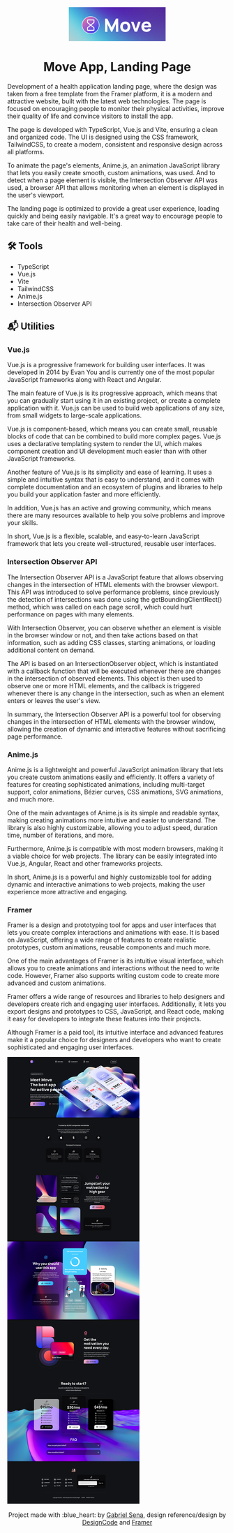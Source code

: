<div align="center">
  <img src="logo.png" width="222" height="78" />
</div>

<h1 align="center">
   Move App, Landing Page
</h1>

Development of a health application landing page, where the design was taken from a free template from the Framer platform, it is a modern and attractive website, built with the latest web technologies. The page is focused on encouraging people to monitor their physical activities, improve their quality of life and convince visitors to install the app.

The page is developed with TypeScript, Vue.js and Vite, ensuring a clean and organized code. The UI is designed using the CSS framework, TailwindCSS, to create a modern, consistent and responsive design across all platforms.

To animate the page's elements, Anime.js, an animation JavaScript library that lets you easily create smooth, custom animations, was used. And to detect when a page element is visible, the Intersection Observer API was used, a browser API that allows monitoring when an element is displayed in the user's viewport.

The landing page is optimized to provide a great user experience, loading quickly and being easily navigable. It's a great way to encourage people to take care of their health and well-being.

## :hammer_and_wrench: Tools

* TypeScript
* Vue.js
* Vite
* TailwindCSS
* Anime.js
* Intersection Observer API

## :mailbox_with_mail: Utilities

### Vue.js

Vue.js is a progressive framework for building user interfaces. It was developed in 2014 by Evan You and is currently one of the most popular JavaScript frameworks along with React and Angular.

The main feature of Vue.js is its progressive approach, which means that you can gradually start using it in an existing project, or create a complete application with it. Vue.js can be used to build web applications of any size, from small widgets to large-scale applications.

Vue.js is component-based, which means you can create small, reusable blocks of code that can be combined to build more complex pages. Vue.js uses a declarative templating system to render the UI, which makes component creation and UI development much easier than with other JavaScript frameworks.

Another feature of Vue.js is its simplicity and ease of learning. It uses a simple and intuitive syntax that is easy to understand, and it comes with complete documentation and an ecosystem of plugins and libraries to help you build your application faster and more efficiently.

In addition, Vue.js has an active and growing community, which means there are many resources available to help you solve problems and improve your skills.

In short, Vue.js is a flexible, scalable, and easy-to-learn JavaScript framework that lets you create well-structured, reusable user interfaces.
 
### <strong>Intersection Observer API</strong>
 
The Intersection Observer API is a JavaScript feature that allows observing changes in the intersection of HTML elements with the browser viewport. This API was introduced to solve performance problems, since previously the detection of intersections was done using the getBoundingClientRect() method, which was called on each page scroll, which could hurt performance on pages with many elements.

With Intersection Observer, you can observe whether an element is visible in the browser window or not, and then take actions based on that information, such as adding CSS classes, starting animations, or loading additional content on demand.

The API is based on an IntersectionObserver object, which is instantiated with a callback function that will be executed whenever there are changes in the intersection of observed elements. This object is then used to observe one or more HTML elements, and the callback is triggered whenever there is any change in the intersection, such as when an element enters or leaves the user's view.

In summary, the Intersection Observer API is a powerful tool for observing changes in the intersection of HTML elements with the browser window, allowing the creation of dynamic and interactive features without sacrificing page performance.

### <strong>Anime.js</strong>

Anime.js is a lightweight and powerful JavaScript animation library that lets you create custom animations easily and efficiently. It offers a variety of features for creating sophisticated animations, including multi-target support, color animations, Bézier curves, CSS animations, SVG animations, and much more.

One of the main advantages of Anime.js is its simple and readable syntax, making creating animations more intuitive and easier to understand. The library is also highly customizable, allowing you to adjust speed, duration time, number of iterations, and more.

Furthermore, Anime.js is compatible with most modern browsers, making it a viable choice for web projects. The library can be easily integrated into Vue.js, Angular, React and other frameworks projects.

In short, Anime.js is a powerful and highly customizable tool for adding dynamic and interactive animations to web projects, making the user experience more attractive and engaging.

### <strong>Framer</strong>

Framer is a design and prototyping tool for apps and user interfaces that lets you create complex interactions and animations with ease. It is based on JavaScript, offering a wide range of features to create realistic prototypes, custom animations, reusable components and much more.

One of the main advantages of Framer is its intuitive visual interface, which allows you to create animations and interactions without the need to write code. However, Framer also supports writing custom code to create more advanced and custom animations.

Framer offers a wide range of resources and libraries to help designers and developers create rich and engaging user interfaces. Additionally, it lets you export designs and prototypes to CSS, JavaScript, and React code, making it easy for developers to integrate these features into their projects.

Although Framer is a paid tool, its intuitive interface and advanced features make it a popular choice for designers and developers who want to create sophisticated and engaging user interfaces.


![screen](./screenshots/screen-desktop.png)

<p align="center">Project made with :blue_heart: by <a href="https://github.com/stardusteight-d4c">Gabriel Sena</a>, design reference/design by <a href="https://www.youtube.com/channel/UCTIhfOopxukTIRkbXJ3kN-g" target="_blank">DesignCode</a> and <a href="https://www.framer.com" target="_blank">Framer</a></p>
